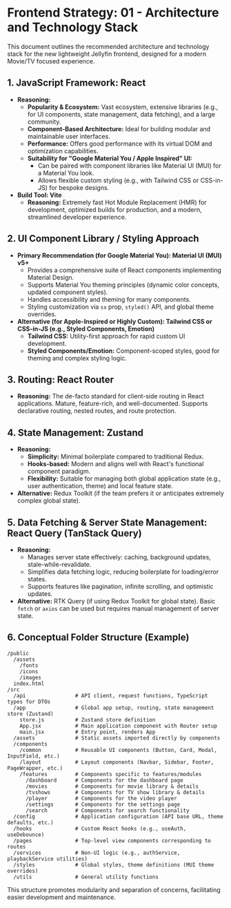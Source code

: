 # Frontend Strategy: 01 - Architecture and Technology Stack

This document outlines the recommended architecture and technology stack for the new lightweight Jellyfin frontend, designed for a modern Movie/TV focused experience.

## 1. JavaScript Framework: React

*   **Reasoning:**
    *   **Popularity & Ecosystem:** Vast ecosystem, extensive libraries (e.g., for UI components, state management, data fetching), and a large community.
    *   **Component-Based Architecture:** Ideal for building modular and maintainable user interfaces.
    *   **Performance:** Offers good performance with its virtual DOM and optimization capabilities.
    *   **Suitability for "Google Material You / Apple Inspired" UI:**
        *   Can be paired with component libraries like Material UI (MUI) for a Material You look.
        *   Allows flexible custom styling (e.g., with Tailwind CSS or CSS-in-JS) for bespoke designs.
*   **Build Tool: Vite**
    *   **Reasoning:** Extremely fast Hot Module Replacement (HMR) for development, optimized builds for production, and a modern, streamlined developer experience.

## 2. UI Component Library / Styling Approach

*   **Primary Recommendation (for Google Material You): Material UI (MUI) v5+**
    *   Provides a comprehensive suite of React components implementing Material Design.
    *   Supports Material You theming principles (dynamic color concepts, updated component styles).
    *   Handles accessibility and theming for many components.
    *   Styling customization via `sx` prop, `styled()` API, and global theme overrides.
*   **Alternative (for Apple-Inspired or Highly Custom): Tailwind CSS or CSS-in-JS (e.g., Styled Components, Emotion)**
    *   **Tailwind CSS:** Utility-first approach for rapid custom UI development.
    *   **Styled Components/Emotion:** Component-scoped styles, good for theming and complex styling logic.

## 3. Routing: React Router

*   **Reasoning:** The de-facto standard for client-side routing in React applications. Mature, feature-rich, and well-documented. Supports declarative routing, nested routes, and route protection.

## 4. State Management: Zustand

*   **Reasoning:**
    *   **Simplicity:** Minimal boilerplate compared to traditional Redux.
    *   **Hooks-based:** Modern and aligns well with React's functional component paradigm.
    *   **Flexibility:** Suitable for managing both global application state (e.g., user authentication, theme) and local feature state.
*   **Alternative:** Redux Toolkit (if the team prefers it or anticipates extremely complex global state).

## 5. Data Fetching & Server State Management: React Query (TanStack Query)

*   **Reasoning:**
    *   Manages server state effectively: caching, background updates, stale-while-revalidate.
    *   Simplifies data fetching logic, reducing boilerplate for loading/error states.
    *   Supports features like pagination, infinite scrolling, and optimistic updates.
*   **Alternative:** RTK Query (if using Redux Toolkit for global state). Basic `fetch` or `axios` can be used but requires manual management of server state.

## 6. Conceptual Folder Structure (Example)

```
/public
  /assets
    /fonts
    /icons
    /images
  index.html
/src
  /api                # API client, request functions, TypeScript types for DTOs
  /app                # Global app setup, routing, state management store (Zustand)
    store.js          # Zustand store definition
    App.jsx           # Main application component with Router setup
    main.jsx          # Entry point, renders App
  /assets             # Static assets imported directly by components
  /components
    /common           # Reusable UI components (Button, Card, Modal, InputField, etc.)
    /layout           # Layout components (Navbar, Sidebar, Footer, PageWrapper, etc.)
    /features         # Components specific to features/modules
      /dashboard      # Components for the dashboard page
      /movies         # Components for movie library & details
      /tvshows        # Components for TV show library & details
      /player         # Components for the video player
      /settings       # Components for the settings page
      /search         # Components for search functionality
  /config             # Application configuration (API base URL, theme defaults, etc.)
  /hooks              # Custom React hooks (e.g., useAuth, useDebounce)
  /pages              # Top-level view components corresponding to routes
  /services           # Non-UI logic (e.g., authService, playbackService utilities)
  /styles             # Global styles, theme definitions (MUI theme overrides)
  /utils              # General utility functions
```

This structure promotes modularity and separation of concerns, facilitating easier development and maintenance.
